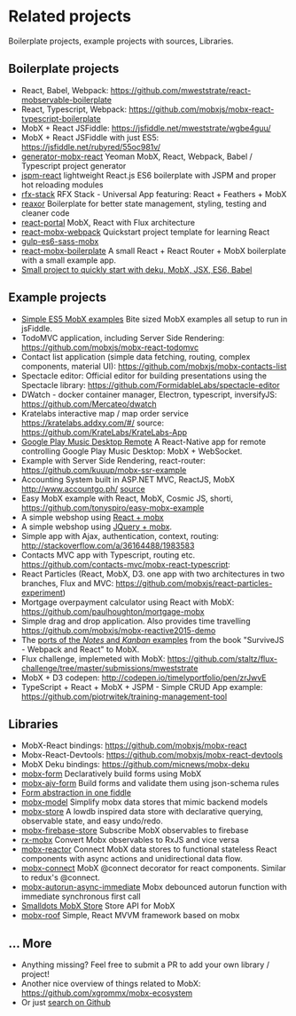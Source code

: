 # Related projects

Boilerplate projects, example projects with sources, Libraries.

## Boilerplate projects

* React, Babel, Webpack: https://github.com/mweststrate/react-mobservable-boilerplate
* React, Typescript, Webpack: https://github.com/mobxjs/mobx-react-typescript-boilerplate  
* MobX + React JSFiddle: https://jsfiddle.net/mweststrate/wgbe4guu/
* MobX + React JSFiddle with just ES5: https://jsfiddle.net/rubyred/55oc981v/
* [generator-mobx-react](https://www.npmjs.com/package/generator-mobx-react) Yeoman MobX, React, Webpack, Babel / Typescript project generator
* [jspm-react](https://github.com/capaj/jspm-react) lightweight React.js ES6 boilerplate with JSPM and proper hot reloading modules
* [rfx-stack](https://github.com/foxhound87/rfx-stack) RFX Stack - Universal App featuring: React + Feathers + MobX
* [reaxor](https://github.com/KadoBOT/reaxor) Boilerplate for better state management, styling, testing and cleaner code
* [react-portal](https://github.com/vinej/react-portal) MobX, React with Flux architecture
* [react-mobx-webpack](https://github.com/tapos007/ReactJS-MobX-Webpack-Boilerplate/tree/master/app/store) Quickstart project template for learning React
* [gulp-es6-sass-mobx](https://github.com/pixelkritzel/gulp_es6_sass_boilerplate)
* [react-mobx-boilerplate](https://github.com/osenvosem/react-mobx-boilerplate) A small React + React Router + MobX boilerplate with a small example app.
* [Small project to quickly start with deku, MobX, JSX, ES6, Babel](https://github.com/micnews/mobx-deku-boilerplate)

## Example projects

* [Simple ES5 MobX examples](https://github.com/mattruby/mobx-examples) Bite sized MobX examples all setup to run in jsFiddle.
* TodoMVC application, including Server Side Rendering: https://github.com/mobxjs/mobx-react-todomvc
* Contact list application (simple data fetching, routing, complex components, material UI): https://github.com/mobxjs/mobx-contacts-list
* Spectacle editor: Official editor for building presentations using the Spectacle library: https://github.com/FormidableLabs/spectacle-editor
* DWatch - docker container manager, Electron, typescript, inversifyJS: https://github.com/Mercateo/dwatch
* Kratelabs interactive map / map order service https://kratelabs.addxy.com/#/ source: https://github.com/KrateLabs/KrateLabs-App
* [Google Play Music Desktop Remote](https://github.com/GPMDP/google-play-music-desktop-remote) A React-Native app for remote controlling Google Play Music Desktop: MobX + WebSocket.
* Example with Server Side Rendering, react-router: https://github.com/kuuup/mobx-ssr-example
* Accounting System built in ASP.NET MVC, ReactJS, MobX http://www.accountgo.ph/ [source](https://github.com/AccountGo/accountgo)
* Easy MobX example with React, MobX, Cosmic JS, shorti,  https://github.com/tonyspiro/easy-mobx-example
* A simple webshop using [React + mobx](https://jsfiddle.net/mweststrate/46vL0phw)
* A simple webshop using [JQuery + mobx](http://jsfiddle.net/mweststrate/vxn7qgdw).
* Simple app with Ajax, authentication, context, routing: http://stackoverflow.com/a/36164488/1983583
* Contacts MVC app with Typescript, routing etc. https://github.com/contacts-mvc/mobx-react-typescript:
* React Particles (React, MobX, D3. one app with two architectures in two branches, Flux and MVC: https://github.com/mobxjs/react-particles-experiment)
* Mortgage overpayment calculator using React with MobX: https://github.com/paulhoughton/mortgage-mobx 
* Simple drag and drop application. Also provides time travelling https://github.com/mobxjs/mobx-reactive2015-demo
* The [ports of the _Notes_ and _Kanban_ examples](https://github.com/survivejs/mobx-demo) from the book "SurviveJS - Webpack and React" to MobX.
* Flux challenge, implemeted with MobX: https://github.com/staltz/flux-challenge/tree/master/submissions/mweststrate
* MobX + D3 codepen: http://codepen.io/timelyportfolio/pen/zrJwvE
* TypeScript + React + MobX + JSPM - Simple CRUD App example: https://github.com/piotrwitek/training-management-tool

## Libraries

* MobX-React bindings: https://github.com/mobxjs/mobx-react
* Mobx-React-Devtools: https://github.com/mobxjs/mobx-react-devtools
* MobX Deku bindings: https://github.com/micnews/mobx-deku
* [mobx-form](https://github.com/royriojas/mobx-form) Declaratively build forms using MobX
* [mobx-ajv-form](https://github.com/foxhound87/mobx-ajv-form) Build forms and validate them using json-schema rules 
* [Form abstraction in one fiddle](https://jsfiddle.net/darthapo/k63ujjsp/)
* [mobx-model](https://github.com/ikido/mobx-model) Simplify mobx data stores that mimic backend models 
* [mobx-store](https://github.com/AriaFallah/mobx-store) A lowdb inspired data store with declarative querying, observable state, and easy undo/redo.
* [mobx-firebase-store](https://github.com/nyura123/mobx-firebase-store) Subscribe MobX observables to firebase
* [rx-mobx](https://github.com/chicoxyzzy/rx-mobx) Convert Mobx observables to RxJS and vice versa
* [mobx-reactor](https://github.com/amsb/mobx-reactor) Connect MobX data stores to functional stateless React components with async actions and unidirectional data flow.
* [mobx-connect](https://github.com/nightwolfz/mobx-connect) MobX @connect decorator for react components. Similar to redux's @connect.
* [mobx-autorun-async-immediate](https://github.com/dettier/mobx-autorun-async-immediate) Mobx debounced autorun function with immediate synchronous first call
* [Smalldots MobX Store](https://github.com/smalldots/mobx-store) Store API for MobX
* [mobx-roof](https://github.com/mobx-roof/mobx-roof) Simple, React MVVM framework based on mobx


## ... More

* Anything missing? Feel free to submit a PR to add your own library / project!
* Another nice overview of things related to MobX: https://github.com/xgrommx/mobx-ecosystem
* Or just [search on Github](https://github.com/search?utf8=%E2%9C%93&q=mobx)
